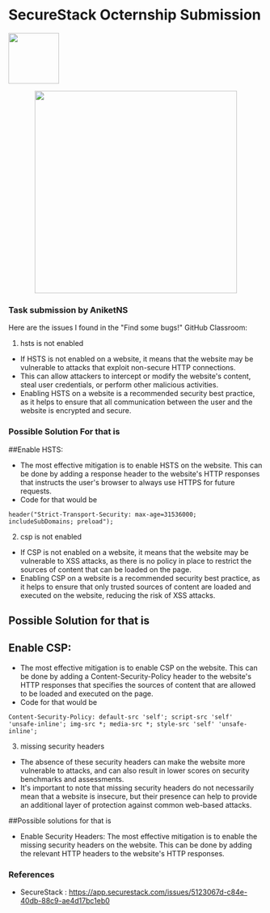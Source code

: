 # SecureStack Octernship Submission
<img src="https://user-images.githubusercontent.com/53075480/213182217-c8ef7bd5-9ffe-4201-9763-c157206a5910.png" width="100">

<a href="https://securestack.com" target=”_blank” rel="noopener noreferrer"><center><img src="https://securestack.com/wp-content/uploads/2021/09/securestack-horizontal.png" width="400"/></center></a>

### Task submission by AniketNS

Here are the issues I found in the "Find some bugs!" GitHub Classroom:

1. hsts is not enabled
- If HSTS is not enabled on a website, it means that the website may be vulnerable to attacks that exploit non-secure HTTP connections. 
- This can allow attackers to intercept or modify the website's content, steal user credentials, or perform other malicious activities.
- Enabling HSTS on a website is a recommended security best practice, as it helps to ensure that all communication between the user and the website is encrypted and secure.

### Possible Solution For that is
##Enable HSTS: 
- The most effective mitigation is to enable HSTS on the website. This can be done by adding a response header to the website's HTTP responses that instructs the user's browser to always use HTTPS for future requests.
- Code for that would be
```
header("Strict-Transport-Security: max-age=31536000; includeSubDomains; preload");
```

2. csp is not enabled
- If CSP is not enabled on a website, it means that the website may be vulnerable to XSS attacks, as there is no policy in place to restrict the sources of content that can be loaded on the page.
- Enabling CSP on a website is a recommended security best practice, as it helps to ensure that only trusted sources of content are loaded and executed on the website, reducing the risk of XSS attacks.

## Possible Solution for that is 
## Enable CSP: 
- The most effective mitigation is to enable CSP on the website. This can be done by adding a Content-Security-Policy header to the website's HTTP responses that specifies the sources of content that are allowed to be loaded and executed on the page.
- Code for that would be
```
Content-Security-Policy: default-src 'self'; script-src 'self' 'unsafe-inline'; img-src *; media-src *; style-src 'self' 'unsafe-inline';
```

3. missing security headers
- The absence of these security headers can make the website more vulnerable to attacks, and can also result in lower scores on security benchmarks and assessments.
- It's important to note that missing security headers do not necessarily mean that a website is insecure, but their presence can help to provide an additional layer of protection against common web-based attacks.

##Possible solutions for that is
- Enable Security Headers: The most effective mitigation is to enable the missing security headers on the website. This can be done by adding the relevant HTTP headers to the website's HTTP responses.

### References
- SecureStack : https://app.securestack.com/issues/5123067d-c84e-40db-88c9-ae4d17bc1eb0

 
